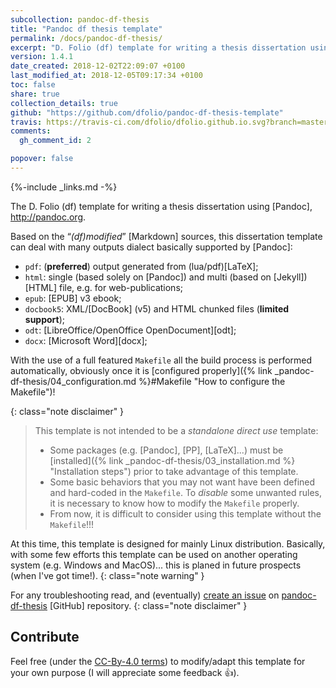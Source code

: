 ```yaml
---
subcollection: pandoc-df-thesis
title: "Pandoc df thesis template"
permalink: /docs/pandoc-df-thesis/
excerpt: "D. Folio (df) template for writing a thesis dissertation using Pandoc"
version: 1.4.1
date_created: 2018-12-02T22:09:07 +0100
last_modified_at: 2018-12-05T09:17:34 +0100
toc: false
share: true
collection_details: true
github: "https://github.com/dfolio/pandoc-df-thesis-template"
travis: https://travis-ci.com/dfolio/dfolio.github.io.svg?branch=master
comments: 
  gh_comment_id: 2

popover: false
---
```


{%-include _links.md -%}


The D. Folio (df) template for writing a thesis dissertation using [Pandoc], <http://pandoc.org>. 

Based on the “_(df)modified_” [Markdown] sources, this dissertation template can deal with many outputs dialect basically supported by [Pandoc]:

- `pdf`: (**preferred**) output generated from (lua/pdf)[LaTeX];
- `html`: single (based solely on [Pandoc]) and multi (based on [Jekyll]) [HTML] file, e.g. for web-publications;
- `epub`: [EPUB] v3 ebook;
- `docbook5`: XML/[DocBook] (v5) and HTML chunked files (**limited support**);
- `odt`: [LibreOffice/OpenOffice OpenDocument][odt];
- `docx`: [Microsoft Word][docx];

With the use of a full featured `Makefile` all the build process is performed automatically, obviously once it is [configured properly]({% link _pandoc-df-thesis/04_configuration.md %}#Makefile "How to configure the Makefile")!


{: class="note disclaimer" }
> This template is not intended to be a _standalone direct use_ template:
> - Some packages (e.g. [Pandoc], [PP], [LaTeX]...) must be [installed]({% link _pandoc-df-thesis/03_installation.md %} "Installation steps") prior to take advantage of this template.
> - Some basic behaviors that you may not want have been defined and hard-coded in the `Makefile`. To _disable_ some unwanted rules, it is necessary to know how to modify the `Makefile` properly.
> - From now, it is difficult to consider using this template without the `Makefile`!!!

At this time, this template is designed for mainly Linux distribution.
Basically, with some few efforts this template can be used on another operating system (e.g. Windows and MacOS)... this is planed in future prospects (when I've got time!).
{: class="note warning" }

For any troubleshooting read, and (eventually) [create an issue](https://github.com/dfolio/pandoc-df-thesis/issues) on [pandoc-df-thesis](https://github.com/dfolio/pandoc-df-thesis/) [GitHub] repository.
{: class="note disclaimer" }

## Contribute

Feel free (under the [CC-By-4.0 terms](https://github.com/dfolio/pandoc-df-thesis-template/blob/master/LICENSE)) to modify/adapt this template for your own purpose (I will appreciate some feedback :+1:).

